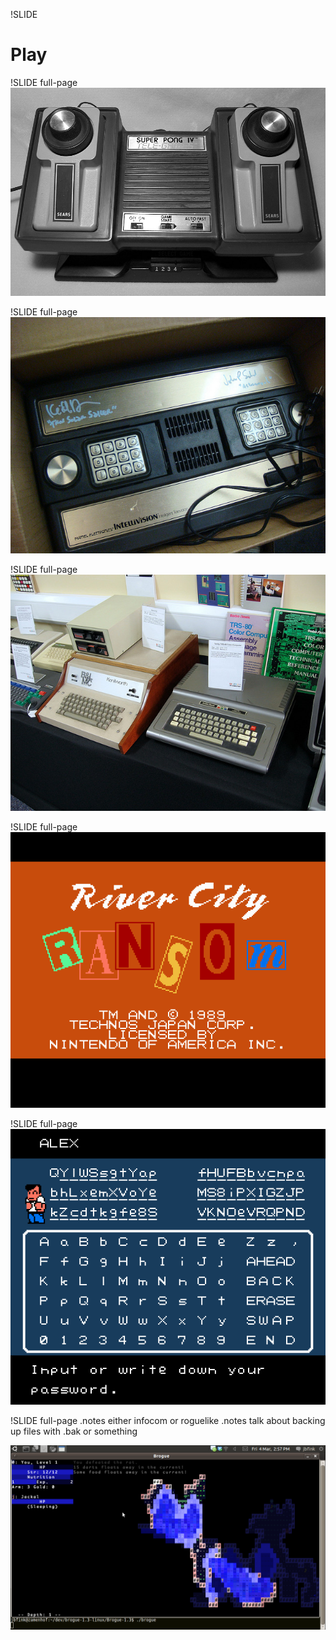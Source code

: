 !SLIDE 

# Play #

!SLIDE full-page
![](img/pong-console.jpg)

!SLIDE full-page
![](img/intellivision.jpg)

!SLIDE full-page
![](img/trs80.jpg)

!SLIDE full-page
![](img/rcrtitle.png)

!SLIDE full-page
![](img/rcrpassword.png)

!SLIDE full-page
.notes either infocom or roguelike
.notes talk about backing up files with .bak or something

![](img/brogue.png)
